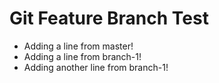 # Git Feature Branch Test

* Adding a line from master!
* Adding a line from branch-1!
* Adding another line from branch-1!